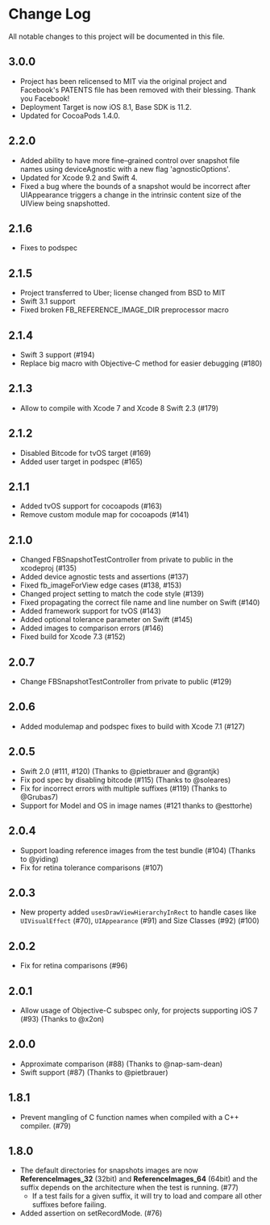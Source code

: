 # Change Log

All notable changes to this project will be documented in this file.

## 3.0.0

  - Project has been relicensed to MIT via the original project and Facebook's PATENTS file has been removed with their blessing. Thank you Facebook!
  - Deployment Target is now iOS 8.1, Base SDK is 11.2.
  - Updated for CocoaPods 1.4.0.

## 2.2.0

  - Added ability to have more fine–grained control over snapshot file names using deviceAgnostic with a new flag 'agnosticOptions'.
  - Updated for Xcode 9.2 and Swift 4.
  - Fixed a bug where the bounds of a snapshot would be incorrect after UIAppearance triggers a change in the intrinsic content size of the UIView being snapshotted.

## 2.1.6

  - Fixes to podspec

## 2.1.5

  - Project transferred to Uber; license changed from BSD to MIT
  - Swift 3.1 support
  - Fixed broken FB_REFERENCE_IMAGE_DIR preprocessor macro

## 2.1.4

  - Swift 3 support (#194)
  - Replace big macro with Objective-C method for easier debugging (#180)

## 2.1.3

  - Allow to compile with Xcode 7 and Xcode 8 Swift 2.3 (#179)

## 2.1.2

  - Disabled Bitcode for tvOS target (#169)
  - Added user target in podspec (#165)

## 2.1.1

  - Added tvOS support for cocoapods (#163)
  - Remove custom module map for cocoapods (#141)

## 2.1.0

  - Changed FBSnapshotTestController from private to public in the xcodeproj (#135)
  - Added device agnostic tests and assertions (#137)
  - Fixed fb_imageForView edge cases (#138, #153)
  - Changed project setting to match the code style (#139)
  - Fixed propagating the correct file name and line number on Swift (#140)
  - Added framework support for tvOS (#143)
  - Added optional tolerance parameter on Swift (#145)
  - Added images to comparison errors (#146)
  - Fixed build for Xcode 7.3 (#152)

## 2.0.7

  - Change FBSnapshotTestController from private to public (#129)

## 2.0.6

  - Added modulemap and podspec fixes to build with Xcode 7.1 (#127)

## 2.0.5

  - Swift 2.0 (#111, #120) (Thanks to @pietbrauer and @grantjk)
  - Fix pod spec by disabling bitcode (#115) (Thanks to @soleares)
  - Fix for incorrect errors with multiple suffixes (#119) (Thanks to @Grubas7)
  - Support for Model and OS in image names (#121 thanks to @esttorhe)

## 2.0.4

  - Support loading reference images from the test bundle (#104) (Thanks to @yiding)
  - Fix for retina tolerance comparisons (#107)

## 2.0.3

  - New property added `usesDrawViewHierarchyInRect` to handle cases like `UIVisualEffect` (#70), `UIAppearance` (#91) and Size Classes (#92) (#100)

## 2.0.2

  - Fix for retina comparisons (#96)

## 2.0.1

  - Allow usage of Objective-C subspec only, for projects supporting iOS 7 (#93) (Thanks to @x2on)

## 2.0.0

  - Approximate comparison (#88) (Thanks to @nap-sam-dean)
  - Swift support (#87) (Thanks to @pietbrauer)

## 1.8.1

  - Prevent mangling of C function names when compiled with a C++ compiler. (#79)

## 1.8.0

  - The default directories for snapshots images are now **ReferenceImages_32** (32bit) and **ReferenceImages_64** (64bit) and the suffix depends on the architecture when the test is running. (#77)
  	- If a test fails for a given suffix, it will try to load and compare all other suffixes before failing.
  - Added assertion on setRecordMode. (#76)
